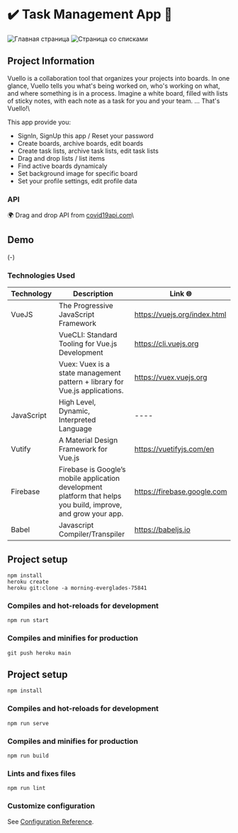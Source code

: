 # ✔️ Task Management App 📑

![Главная страница](public/assets/images/preview/preview-1.jpg "preview-1")
![Страница со списками](public/assets/images/preview/cover.gif "preview-2")

## Project Information

Vuello is a collaboration tool that organizes your projects into boards. In one glance, Vuello tells you what's being worked on, who's working on what, and where something is in a process. Imagine a white board, filled with lists of sticky notes, with each note as a task for you and your team. ... That's Vuello!\

This app provide you:

- SignIn, SignUp this app / Reset your password
- Create boards, archive boards, edit boards
- Create task lists, archive task lists, edit task lists
- Drag and drop lists / list items
- Find active boards dynamicaly
- Set background image for specific board
- Set your profile settings, edit profile data

### API

🌍 Drag and drop API from [covid19api.com](https://www.npmjs.com/package/vuedraggable)\

## Demo

(-)

### Technologies Used

| Technology | Description                                                                                                    | Link 🌐                      |
| ---------- | -------------------------------------------------------------------------------------------------------------- | ---------------------------- |
| VueJS      | The Progressive JavaScript Framework                                                                           | https://vuejs.org/index.html |
|            | VueCLI: Standard Tooling for Vue.js Development                                                                | https://cli.vuejs.org        |
|            | Vuex: Vuex is a state management pattern + library for Vue.js applications.                                    | https://vuex.vuejs.org       |
| JavaScript | High Level, Dynamic, Interpreted Language                                                                      | ----                         |
| Vutify     | A Material Design Framework for Vue.js                                                                         | https://vuetifyjs.com/en     |
| Firebase   | Firebase is Google’s mobile application development platform that helps you build, improve, and grow your app. | https://firebase.google.com  |
| Babel      | Javascript Compiler/Transpiler                                                                                 | https://babeljs.io           |

## Project setup

```
npm install
heroku create
heroku git:clone -a morning-everglades-75841
```

### Compiles and hot-reloads for development

```
npm run start
```

### Compiles and minifies for production

```
git push heroku main
```

## Project setup

```
npm install
```

### Compiles and hot-reloads for development

```
npm run serve
```

### Compiles and minifies for production

```
npm run build
```

### Lints and fixes files

```
npm run lint
```

### Customize configuration

See [Configuration Reference](https://cli.vuejs.org/config/).
